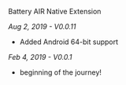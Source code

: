 Battery AIR Native Extension

*Aug 2, 2019 - V0.0.11*
* Added Android 64-bit support

*Feb 4, 2019 - V0.0.1*
* beginning of the journey!